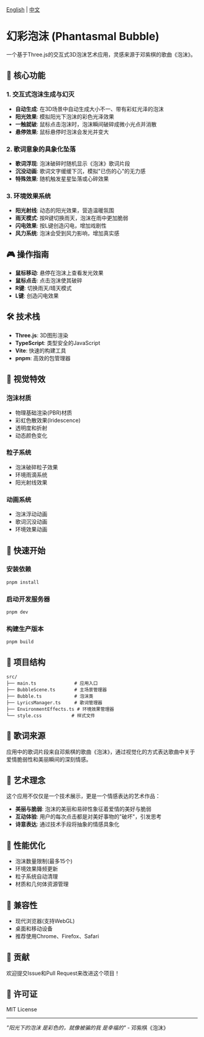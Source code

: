 [English](./README_EN.md) | [中文](./README.md)

# 幻彩泡沫 (Phantasmal Bubble)

一个基于Three.js的交互式3D泡沫艺术应用，灵感来源于邓紫棋的歌曲《泡沫》。

## 🌈 核心功能

### 1. 交互式泡沫生成与幻灭
- **自动生成**: 在3D场景中自动生成大小不一、带有彩虹光泽的泡沫
- **阳光效果**: 模拟阳光下泡沫的彩色光泽效果
- **一触就破**: 鼠标点击泡沫时，泡沫瞬间破碎成微小光点并消散
- **悬停效果**: 鼠标悬停时泡沫会发光并变大

### 2. 歌词意象的具象化坠落
- **歌词浮现**: 泡沫破碎时随机显示《泡沫》歌词片段
- **沉没动画**: 歌词文字缓缓下沉，模拟"已伤的心"的无力感
- **特殊效果**: 随机触发星星坠落或心碎效果

### 3. 环境效果系统
- **阳光射线**: 动态的阳光效果，营造温暖氛围
- **雨天模式**: 按R键切换雨天，泡沫在雨中更加脆弱
- **闪电效果**: 按L键创造闪电，增加戏剧性
- **风力系统**: 泡沫会受到风力影响，增加真实感

## 🎮 操作指南

- **鼠标移动**: 悬停在泡沫上查看发光效果
- **鼠标点击**: 点击泡沫使其破碎
- **R键**: 切换雨天/晴天模式
- **L键**: 创造闪电效果

## 🛠️ 技术栈

- **Three.js**: 3D图形渲染
- **TypeScript**: 类型安全的JavaScript
- **Vite**: 快速的构建工具
- **pnpm**: 高效的包管理器

## 🎨 视觉特效

### 泡沫材质
- 物理基础渲染(PBR)材质
- 彩虹色散效果(Iridescence)
- 透明度和折射
- 动态颜色变化

### 粒子系统
- 泡沫破碎粒子效果
- 环境雨滴系统
- 阳光射线效果

### 动画系统
- 泡沫浮动动画
- 歌词沉没动画
- 环境效果动画

## 🚀 快速开始

### 安装依赖
```bash
pnpm install
```

### 启动开发服务器
```bash
pnpm dev
```

### 构建生产版本
```bash
pnpm build
```

## 📁 项目结构

```
src/
├── main.ts              # 应用入口
├── BubbleScene.ts       # 主场景管理器
├── Bubble.ts            # 泡沫类
├── LyricsManager.ts     # 歌词管理器
├── EnvironmentEffects.ts # 环境效果管理器
└── style.css           # 样式文件
```

## 🎵 歌词来源

应用中的歌词片段来自邓紫棋的歌曲《泡沫》，通过视觉化的方式表达歌曲中关于爱情脆弱性和美丽瞬间的深刻情感。

## 🌟 艺术理念

这个应用不仅仅是一个技术展示，更是一个情感表达的艺术作品：

- **美丽与脆弱**: 泡沫的美丽和易碎性象征着爱情的美好与脆弱
- **互动体验**: 用户的每次点击都是对美好事物的"破坏"，引发思考
- **诗意表达**: 通过技术手段将抽象的情感具象化

## 🔧 性能优化

- 泡沫数量限制(最多15个)
- 环境效果降频更新
- 粒子系统自动清理
- 材质和几何体资源管理

## 📱 兼容性

- 现代浏览器(支持WebGL)
- 桌面和移动设备
- 推荐使用Chrome、Firefox、Safari

## 🤝 贡献

欢迎提交Issue和Pull Request来改进这个项目！

## 📄 许可证

MIT License

---

*"阳光下的泡沫 是彩色的，就像被骗的我 是幸福的"* - 邓紫棋《泡沫》
